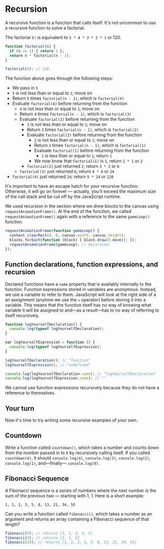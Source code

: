 # Recursion

A recursive function is a function that calls itself. It's not uncommon to use a recursive function to solve a factorial.

The factorial `5!` is equivalent to `5 * 4 * 3 * 2 * 1` or 120.

```js
function factorial(n) {
  if (n <= 1) { return 1 };
  return n * factorial(n - 1);
}

factorial(5); // 120
```

The function above goes through the following steps:

* We pass in `5`
* `5` is not less than or equal to `1`; move on
* Return `5` times `factorial(n - 1)`, which is `factorial(4)`
* Evaluate `factorial(4)` before returning from the function
  * `4` is not less than or equal to `1`; move on
  * Return `4` times `factorial(n - 1)`, which is `factorial(3)`
  * Evaluate `factorial(3)` before returning from the function
    * `3` is not less than or equal to `1`; move on
    * Return `3` times `factorial(n - 1)`, which is `factorial(2)`
    * Evaluate `factorial(2)` before returning from the function
      * `2` is not less than or equal to `1`; move on
      * Return `2` times `factorial(n - 1)`, which is `factorial(1)`
      * Evaluate `factorial(1)` before returning from the function
        * `1` is less than or equal to `1`; return `1`
      * We now know that `factorial(1)` is `1`, return `2 * 1` or `2`
    * `factorial(2)` just returned `2`; return `3 * 2` or `6`
  * `factorial(3)` just returned `6`; return `4 * 6` or `24`
* `factorial(4)` just returned `24`; return `5 * 24` or `120`

It's important to have an escape hatch for your recursive function. Otherwise, it will go on forever — actually, you'll exceed the maximum size of the call stack and be cut off by the JavaScript runtime.

We used recursion in the section where we drew blocks to the canvas using `requestAnimationFrame()`. At the end of the function, we called `requestAnimationFrame()` again with a reference to the same `gameLoop()` function.

```js
requestAnimationFrame(function gameLoop() {
  context.clearRect(0, 0, canvas.width, canvas.height);
  blocks.forEach(function (block) { block.draw().move(); });
  requestAnimationFrame(gameLoop); // Recursion!
});
```

## Function declarations, function expressions, and recursion

Declared functions have a `name` property that is availably internally to the function. Function expressions stored in variables are anonymous. Instead, we use a variable to refer to them. JavaScript will look at the right side of a an assignment (anytime we use the `=` operator) before storing it into a variable. This means that the function itself has no way of knowing what variable it will be assigned to and—as a result—has to no way of referring to itself recursively.

```js
function logYourselfDeclaration() {
  console.log(typeof logYourselfDeclaration);
}

var logYourselfExpression = function () {
  console.log(typeof logYourselfExpression);
}

logYourselfDeclaration(); // "function"
logYourselfExpression(); // "undefined"

console.log(logYourselfDeclaration.name); // "logYourselfDeclaration"
console.log(logYourselfExpression.name); // ""
```

We cannot use function expressions recursively because they do not have a reference to themselves.

## Your turn
Now it's time to try writing some recursive examples of your own.

## Countdown

Write a function called `countdown()`, which takes a number and counts down from the number passed in to `0` by recursively calling itself. If you called `countdown(4)`, it should `console.log(4)`, `console.log(3)`, `console.log(2)`,  `console.log(1)`, and—finally— `console.log(0)`.

## Fibonacci Sequence

A Fibonacci sequence is a series of numbers where the next number is the sum of the previous two — starting with 1, 1. Here is a short example:

```
1, 1, 2, 3, 5, 8, 13, 21, 34, 55
```

Can you write a function called `fibonacci()`, which takes a number as an argument and returns an array containing a Fibonacci sequence of that length?

```js
fibonacci(5); // returns [1, 1, 2, 3, 5]
fibonacci(3); // returns [1, 1, 2]
fibonacci(10); // returns [1, 1, 2, 3, 5, 8, 13, 21, 34, 55]
```
